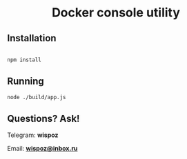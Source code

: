 <p align="center">
    <h1 align="center">Docker console utility</h1>
</p>


Installation
------------

```javascript

npm install

```

Running
-----

```bash
node ./build/app.js
```

Questions? Ask!
-----

Telegram: **wispoz**

Email: **wispoz@inbox.ru**